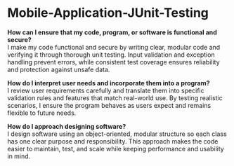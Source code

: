 # Mobile-Application-JUnit-Testing

**How can I ensure that my code, program, or software is functional and secure?**<br>
I make my code functional and secure by writing clear, modular code and verifying it through thorough unit testing. Input validation and exception handling prevent errors, while consistent test coverage ensures reliability and protection against unsafe data.

**How do I interpret user needs and incorporate them into a program?**<br>
I review user requirements carefully and translate them into specific validation rules and features that match real-world use. By testing realistic scenarios, I ensure the program behaves as users expect and remains flexible to future needs.

**How do I approach designing software?**<br>
I design software using an object-oriented, modular structure so each class has one clear purpose and responsibility. This approach makes the code easier to maintain, test, and scale while keeping performance and usability in mind.
